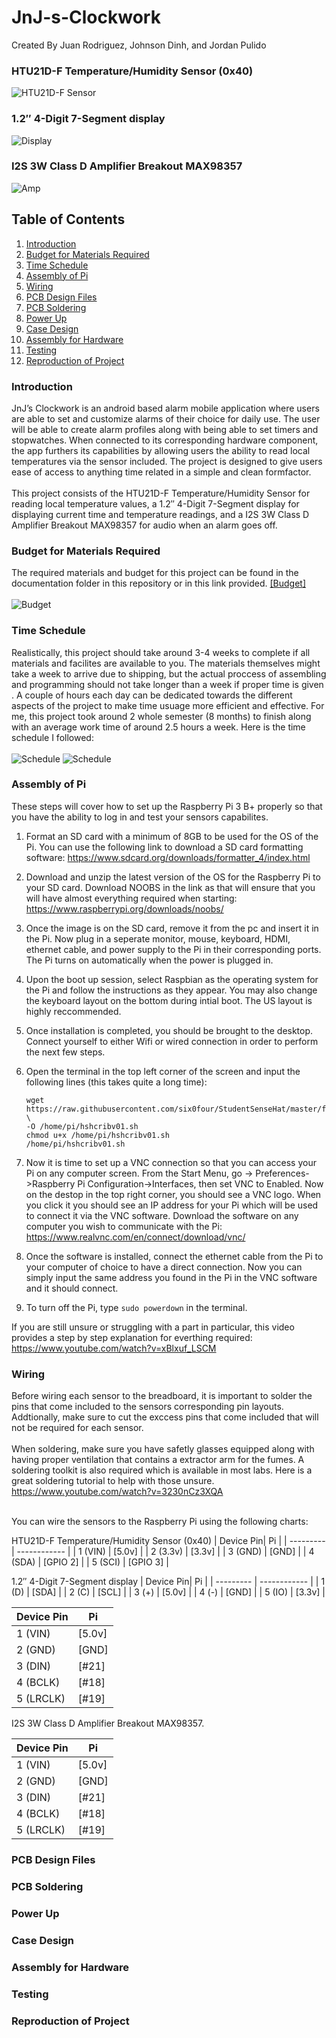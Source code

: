 # JnJ-s-Clockwork
Created By Juan Rodriguez, Johnson Dinh, and Jordan Pulido

### HTU21D-F Temperature/Humidity Sensor (0x40)
![HTU21D-F Sensor](https://github.com/JuanRodriguez19/JnJ-s-Clockwork/blob/master/Documentation/Pictures/HumiditySensor.JPG)

### 1.2″ 4-Digit 7-Segment display
![Display](https://github.com/JuanRodriguez19/JnJ-s-Clockwork/blob/master/Documentation/Pictures/Display.JPG)

### I2S 3W Class D Amplifier Breakout MAX98357
![Amp](https://github.com/JuanRodriguez19/JnJ-s-Clockwork/blob/master/Documentation/Pictures/Amplifier.JPG)



## Table of Contents
1. [Introduction](#introduction)
2. [Budget for Materials Required](#budget-for-materials-required)
3. [Time Schedule](#time-schedule)
4. [Assembly of Pi](#assembly-of-pi)
5. [Wiring](#wiring)
6. [PCB Design Files](#pcb-design-files)
7. [PCB Soldering](#pcb-soldering)
8. [Power Up](#power-up)
9. [Case Design](#case-design)
10. [Assembly for Hardware](#assembly-for-hardware)
11. [Testing](#testing)
12. [Reproduction of Project](#reproduction-of-project)

### Introduction
JnJ’s Clockwork is an android based alarm mobile application where users are able to set and customize alarms of their choice for daily use. The user will be able to create alarm profiles along with being able to set timers and stopwatches. When connected to its corresponding hardware component, the app furthers its capabilities by allowing users the ability to read local temperatures via the sensor included. The project is designed to give users ease of access to anything time related in a simple and clean formfactor. <br>
<br>
This project consists of the HTU21D-F Temperature/Humidity Sensor for reading local temperature values, a 1.2″ 4-Digit 7-Segment display for displaying current time and temperature readings, and a I2S 3W Class D Amplifier Breakout MAX98357 for audio when an alarm goes off. 

### Budget for Materials Required
The required materials and budget for this project can be found in the documentation folder in this repository or in this link provided.
<a href = "https://github.com/JuanRodriguez19/JnJ-s-Clockwork/blob/master/Documentation/JnJ's%20Clockwork%20Budget.pdf">[Budget]</a> <br> 
<br> ![Budget](https://github.com/JuanRodriguez19/JnJ-s-Clockwork/blob/master/Documentation/Pictures/Budget.JPG) <br>

### Time Schedule
Realistically, this project should take around 3-4 weeks to complete if all materials and facilites are available to you. The materials themselves might take a week to arrive due to shipping, but the actual proccess of assembling and programming should not take longer than a week if proper time is given . A couple of hours each day can be dedicated towards the different aspects of the project to make time usuage more efficient and effective. For me, this project took around 2 whole semester (8 months) to finish along with an average work time of around 2.5 hours a week. Here is the time schedule I followed: <br>
<br> ![Schedule](https://github.com/JuanRodriguez19/JnJ-s-Clockwork/blob/master/Documentation/Pictures/ProjectSchedule1.JPG)
![Schedule](https://github.com/JuanRodriguez19/JnJ-s-Clockwork/blob/master/Documentation/Pictures/ProjectSchedule2.JPG)

### Assembly of Pi
These steps will cover how to set up the Raspberry Pi 3 B+ properly so that you have the ability to log in and test your sensors capabilites.

1. Format an SD card with a minimum of 8GB to be used for the OS of the Pi. You can use the following link to download a SD card formatting software: https://www.sdcard.org/downloads/formatter_4/index.html

2. Download and unzip the latest version of the OS for the Raspberry Pi to your SD card. Download NOOBS in the link as that will ensure that you will have almost everything required when starting: https://www.raspberrypi.org/downloads/noobs/   

3. Once the image is on the SD card, remove it from the pc and insert it in the Pi. Now plug in a seperate monitor, mouse, keyboard, HDMI, ethernet cable, and power supply to the Pi in their corresponding ports. The Pi turns on automatically when the power is plugged in.

4. Upon the boot up session, select Raspbian as the operating system for the Pi and follow the instructions as they appear. You may also change the keyboard layout on the bottom during intial boot. The US layout is highly reccommended.

5. Once installation is completed, you should be brought to the desktop. Connect yourself to either Wifi or wired connection in order to perform the next few steps.

6. Open the terminal in the top left corner of the screen and input the following lines (this takes quite a long time):
	```Shell
	wget https://raw.githubusercontent.com/six0four/StudentSenseHat/master/firmware/hshcribv01.sh \  
	-O /home/pi/hshcribv01.sh  
	chmod u+x /home/pi/hshcribv01.sh  
	/home/pi/hshcribv01.sh  
	```

7. Now it is time to set up a VNC connection so that you can access your Pi on any computer screen. From the Start Menu, go -> Preferences->Raspberry Pi Configuration->Interfaces, then set VNC to Enabled. Now on the destop in the top right corner, you should see a VNC logo. When you click it you should see an IP address for your Pi which will be used to connect it via the VNC software. Download the software on any computer you wish to communicate with the Pi: https://www.realvnc.com/en/connect/download/vnc/

8. Once the software is installed, connect the ethernet cable from the Pi to your computer of choice to have a direct connection. Now you can simply input the same address you found in the Pi in the VNC software and it should connect.

9. To turn off the Pi, type `sudo powerdown` in the terminal. 

If you are still unsure or struggling with a part in particular, this video provides a step by step explanation for everthing required: https://www.youtube.com/watch?v=xBlxuf_LSCM


### Wiring
Before wiring each sensor to the breadboard, it is important to solder the pins that come included to the sensors corresponding pin layouts. Addtionally, make sure to cut the exccess pins that come included that will not be required for each sensor. 
<br>
<br>
When soldering, make sure you have safetly glasses equipped along with having proper ventilation that contains a extractor arm for the fumes. A soldering toolkit is also required which is available in most labs.
Here is a great soldering tutorial to help with those unsure.<br>
https://www.youtube.com/watch?v=3230nCz3XQA

<br>
You can wire the sensors to the Raspberry Pi using the following charts:
<br>

HTU21D-F Temperature/Humidity Sensor (0x40)
| Device Pin| Pi           |
| --------- | ------------ |
| 1 (VIN)   | [5.0v]       |
| 2 (3.3v)  | [3.3v]       |
| 3 (GND)   | [GND]        |
| 4 (SDA)   | [GPIO 2]     |
| 5 (SCI)   | [GPIO 3]     |



1.2″ 4-Digit 7-Segment display
| Device Pin| Pi           |
| --------- | ------------ |
| 1 (D)     | [SDA]        |
| 2 (C)     | [SCL]        |
| 3 (+)     | [5.0v]       |
| 4 (-)     | [GND]        |
| 5 (IO)    | [3.3v]       |

| Device Pin                                     | Pi           |
| ---------------------------------------------- | ------------ |
| 1 (VIN)                                        | [5.0v]       |
| 2 (GND)                                        | [GND]        |
| 3 (DIN)                                        | [#21]        |
| 4 (BCLK)                                       | [#18]        |
| 5 (LRCLK)                                      | [#19]        |



I2S 3W Class D Amplifier Breakout MAX98357.

| Device Pin                                     | Pi           |
| ---------------------------------------------- | ------------ |
| 1 (VIN)                                        | [5.0v]       |
| 2 (GND)                                        | [GND]        |
| 3 (DIN)                                        | [#21]        |
| 4 (BCLK)                                       | [#18]        |
| 5 (LRCLK)                                      | [#19]        |






### PCB Design Files

### PCB Soldering

### Power Up

### Case Design

### Assembly for Hardware

### Testing

### Reproduction of Project

